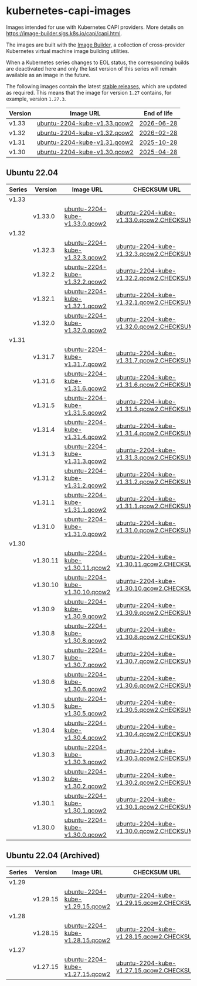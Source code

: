 # kubernetes-capi-images

Images intended for use with Kubernetes CAPI providers. More details on
https://image-builder.sigs.k8s.io/capi/capi.html.

The images are built with the [Image Builder](https://github.com/kubernetes-sigs/image-builder/),
a collection of cross-provider Kubernetes virtual machine image building
utilities.

When a Kubernetes series changes to EOL status, the corresponding builds
are deactivated here and only the last version of this series will remain
available as an image in the future.

The following images contain the latest [stable releases](https://kubernetes.io/releases/),
which are updated as required. This means that the image for version `1.27`
contains, for example, version `1.27.3`.

| Version | Image URL                                                                                                                                                                                              | End of life                                     |
|---------|--------------------------------------------------------------------------------------------------------------------------------------------------------------------------------------------------------|-------------------------------------------------|
| v1.33   | [ubuntu-2204-kube-v1.33.qcow2](https://swift.services.a.regiocloud.tech/swift/v1/AUTH_b182637428444b9aa302bb8d5a5a418c/openstack-k8s-capi-images/ubuntu-2204-kube-v1.33/ubuntu-2204-kube-v1.33.qcow2)  | [2026-06-28](https://endoflife.date/kubernetes) |
| v1.32   | [ubuntu-2204-kube-v1.32.qcow2](https://swift.services.a.regiocloud.tech/swift/v1/AUTH_b182637428444b9aa302bb8d5a5a418c/openstack-k8s-capi-images/ubuntu-2204-kube-v1.32/ubuntu-2204-kube-v1.32.qcow2)  | [2026-02-28](https://endoflife.date/kubernetes) |
| v1.31   | [ubuntu-2204-kube-v1.31.qcow2](https://swift.services.a.regiocloud.tech/swift/v1/AUTH_b182637428444b9aa302bb8d5a5a418c/openstack-k8s-capi-images/ubuntu-2204-kube-v1.31/ubuntu-2204-kube-v1.31.qcow2)  | [2025-10-28](https://endoflife.date/kubernetes) |
| v1.30   | [ubuntu-2204-kube-v1.30.qcow2](https://swift.services.a.regiocloud.tech/swift/v1/AUTH_b182637428444b9aa302bb8d5a5a418c/openstack-k8s-capi-images/ubuntu-2204-kube-v1.30/ubuntu-2204-kube-v1.30.qcow2)  | [2025-04-28](https://endoflife.date/kubernetes) |

## Ubuntu 22.04

| Series | Version  | Image URL                                                                                                                                                                                                     | CHECKSUM URL                                                                                                                                                                                                                  |
|--------|----------|---------------------------------------------------------------------------------------------------------------------------------------------------------------------------------------------------------------|-------------------------------------------------------------------------------------------------------------------------------------------------------------------------------------------------------------------------------|
| v1.33  |          |                                                                                                                                                                                                               |                                                                                                                                                                                                                               |
|        | v1.33.0  | [ubuntu-2204-kube-v1.33.0.qcow2](https://swift.services.a.regiocloud.tech/swift/v1/AUTH_b182637428444b9aa302bb8d5a5a418c/openstack-k8s-capi-images/ubuntu-2204-kube-v1.33/ubuntu-2204-kube-v1.33.0.qcow2)     | [ubuntu-2204-kube-v1.33.0.qcow2.CHECKSUM](https://swift.services.a.regiocloud.tech/swift/v1/AUTH_b182637428444b9aa302bb8d5a5a418c/openstack-k8s-capi-images/ubuntu-2204-kube-v1.33/ubuntu-2204-kube-v1.33.0.qcow2.CHECKSUM)   |
| v1.32  |          |                                                                                                                                                                                                               |                                                                                                                                                                                                                               |
|        | v1.32.3  | [ubuntu-2204-kube-v1.32.3.qcow2](https://swift.services.a.regiocloud.tech/swift/v1/AUTH_b182637428444b9aa302bb8d5a5a418c/openstack-k8s-capi-images/ubuntu-2204-kube-v1.32/ubuntu-2204-kube-v1.32.3.qcow2)     | [ubuntu-2204-kube-v1.32.3.qcow2.CHECKSUM](https://swift.services.a.regiocloud.tech/swift/v1/AUTH_b182637428444b9aa302bb8d5a5a418c/openstack-k8s-capi-images/ubuntu-2204-kube-v1.32/ubuntu-2204-kube-v1.32.3.qcow2.CHECKSUM)   |
|        | v1.32.2  | [ubuntu-2204-kube-v1.32.2.qcow2](https://swift.services.a.regiocloud.tech/swift/v1/AUTH_b182637428444b9aa302bb8d5a5a418c/openstack-k8s-capi-images/ubuntu-2204-kube-v1.32/ubuntu-2204-kube-v1.32.2.qcow2)     | [ubuntu-2204-kube-v1.32.2.qcow2.CHECKSUM](https://swift.services.a.regiocloud.tech/swift/v1/AUTH_b182637428444b9aa302bb8d5a5a418c/openstack-k8s-capi-images/ubuntu-2204-kube-v1.32/ubuntu-2204-kube-v1.32.2.qcow2.CHECKSUM)   |
|        | v1.32.1  | [ubuntu-2204-kube-v1.32.1.qcow2](https://swift.services.a.regiocloud.tech/swift/v1/AUTH_b182637428444b9aa302bb8d5a5a418c/openstack-k8s-capi-images/ubuntu-2204-kube-v1.32/ubuntu-2204-kube-v1.32.1.qcow2)     | [ubuntu-2204-kube-v1.32.1.qcow2.CHECKSUM](https://swift.services.a.regiocloud.tech/swift/v1/AUTH_b182637428444b9aa302bb8d5a5a418c/openstack-k8s-capi-images/ubuntu-2204-kube-v1.32/ubuntu-2204-kube-v1.32.1.qcow2.CHECKSUM)   |
|        | v1.32.0  | [ubuntu-2204-kube-v1.32.0.qcow2](https://swift.services.a.regiocloud.tech/swift/v1/AUTH_b182637428444b9aa302bb8d5a5a418c/openstack-k8s-capi-images/ubuntu-2204-kube-v1.32/ubuntu-2204-kube-v1.32.0.qcow2)     | [ubuntu-2204-kube-v1.32.0.qcow2.CHECKSUM](https://swift.services.a.regiocloud.tech/swift/v1/AUTH_b182637428444b9aa302bb8d5a5a418c/openstack-k8s-capi-images/ubuntu-2204-kube-v1.32/ubuntu-2204-kube-v1.32.0.qcow2.CHECKSUM)   |
| v1.31  |          |                                                                                                                                                                                                               |                                                                                                                                                                                                                               |
|        | v1.31.7  | [ubuntu-2204-kube-v1.31.7.qcow2](https://swift.services.a.regiocloud.tech/swift/v1/AUTH_b182637428444b9aa302bb8d5a5a418c/openstack-k8s-capi-images/ubuntu-2204-kube-v1.31/ubuntu-2204-kube-v1.31.7.qcow2)     | [ubuntu-2204-kube-v1.31.7.qcow2.CHECKSUM](https://swift.services.a.regiocloud.tech/swift/v1/AUTH_b182637428444b9aa302bb8d5a5a418c/openstack-k8s-capi-images/ubuntu-2204-kube-v1.31/ubuntu-2204-kube-v1.31.7.qcow2.CHECKSUM)   |
|        | v1.31.6  | [ubuntu-2204-kube-v1.31.6.qcow2](https://swift.services.a.regiocloud.tech/swift/v1/AUTH_b182637428444b9aa302bb8d5a5a418c/openstack-k8s-capi-images/ubuntu-2204-kube-v1.31/ubuntu-2204-kube-v1.31.6.qcow2)     | [ubuntu-2204-kube-v1.31.6.qcow2.CHECKSUM](https://swift.services.a.regiocloud.tech/swift/v1/AUTH_b182637428444b9aa302bb8d5a5a418c/openstack-k8s-capi-images/ubuntu-2204-kube-v1.31/ubuntu-2204-kube-v1.31.6.qcow2.CHECKSUM)   |
|        | v1.31.5  | [ubuntu-2204-kube-v1.31.5.qcow2](https://swift.services.a.regiocloud.tech/swift/v1/AUTH_b182637428444b9aa302bb8d5a5a418c/openstack-k8s-capi-images/ubuntu-2204-kube-v1.31/ubuntu-2204-kube-v1.31.5.qcow2)     | [ubuntu-2204-kube-v1.31.5.qcow2.CHECKSUM](https://swift.services.a.regiocloud.tech/swift/v1/AUTH_b182637428444b9aa302bb8d5a5a418c/openstack-k8s-capi-images/ubuntu-2204-kube-v1.31/ubuntu-2204-kube-v1.31.5.qcow2.CHECKSUM)   |
|        | v1.31.4  | [ubuntu-2204-kube-v1.31.4.qcow2](https://swift.services.a.regiocloud.tech/swift/v1/AUTH_b182637428444b9aa302bb8d5a5a418c/openstack-k8s-capi-images/ubuntu-2204-kube-v1.31/ubuntu-2204-kube-v1.31.4.qcow2)     | [ubuntu-2204-kube-v1.31.4.qcow2.CHECKSUM](https://swift.services.a.regiocloud.tech/swift/v1/AUTH_b182637428444b9aa302bb8d5a5a418c/openstack-k8s-capi-images/ubuntu-2204-kube-v1.31/ubuntu-2204-kube-v1.31.4.qcow2.CHECKSUM)   |
|        | v1.31.3  | [ubuntu-2204-kube-v1.31.3.qcow2](https://swift.services.a.regiocloud.tech/swift/v1/AUTH_b182637428444b9aa302bb8d5a5a418c/openstack-k8s-capi-images/ubuntu-2204-kube-v1.31/ubuntu-2204-kube-v1.31.3.qcow2)     | [ubuntu-2204-kube-v1.31.3.qcow2.CHECKSUM](https://swift.services.a.regiocloud.tech/swift/v1/AUTH_b182637428444b9aa302bb8d5a5a418c/openstack-k8s-capi-images/ubuntu-2204-kube-v1.31/ubuntu-2204-kube-v1.31.3.qcow2.CHECKSUM)   |
|        | v1.31.2  | [ubuntu-2204-kube-v1.31.2.qcow2](https://swift.services.a.regiocloud.tech/swift/v1/AUTH_b182637428444b9aa302bb8d5a5a418c/openstack-k8s-capi-images/ubuntu-2204-kube-v1.31/ubuntu-2204-kube-v1.31.2.qcow2)     | [ubuntu-2204-kube-v1.31.2.qcow2.CHECKSUM](https://swift.services.a.regiocloud.tech/swift/v1/AUTH_b182637428444b9aa302bb8d5a5a418c/openstack-k8s-capi-images/ubuntu-2204-kube-v1.31/ubuntu-2204-kube-v1.31.2.qcow2.CHECKSUM)   |
|        | v1.31.1  | [ubuntu-2204-kube-v1.31.1.qcow2](https://swift.services.a.regiocloud.tech/swift/v1/AUTH_b182637428444b9aa302bb8d5a5a418c/openstack-k8s-capi-images/ubuntu-2204-kube-v1.31/ubuntu-2204-kube-v1.31.1.qcow2)     | [ubuntu-2204-kube-v1.31.1.qcow2.CHECKSUM](https://swift.services.a.regiocloud.tech/swift/v1/AUTH_b182637428444b9aa302bb8d5a5a418c/openstack-k8s-capi-images/ubuntu-2204-kube-v1.31/ubuntu-2204-kube-v1.31.1.qcow2.CHECKSUM)   |
|        | v1.31.0  | [ubuntu-2204-kube-v1.31.0.qcow2](https://swift.services.a.regiocloud.tech/swift/v1/AUTH_b182637428444b9aa302bb8d5a5a418c/openstack-k8s-capi-images/ubuntu-2204-kube-v1.31/ubuntu-2204-kube-v1.31.0.qcow2)     | [ubuntu-2204-kube-v1.31.0.qcow2.CHECKSUM](https://swift.services.a.regiocloud.tech/swift/v1/AUTH_b182637428444b9aa302bb8d5a5a418c/openstack-k8s-capi-images/ubuntu-2204-kube-v1.31/ubuntu-2204-kube-v1.31.0.qcow2.CHECKSUM)   |
| v1.30  |          |                                                                                                                                                                                                               |                                                                                                                                                                                                                               |
|        | v1.30.11 | [ubuntu-2204-kube-v1.30.11.qcow2](https://swift.services.a.regiocloud.tech/swift/v1/AUTH_b182637428444b9aa302bb8d5a5a418c/openstack-k8s-capi-images/ubuntu-2204-kube-v1.30/ubuntu-2204-kube-v1.30.11.qcow2)   | [ubuntu-2204-kube-v1.30.11.qcow2.CHECKSUM](https://swift.services.a.regiocloud.tech/swift/v1/AUTH_b182637428444b9aa302bb8d5a5a418c/openstack-k8s-capi-images/ubuntu-2204-kube-v1.30/ubuntu-2204-kube-v1.30.11.qcow2.CHECKSUM) |
|        | v1.30.10 | [ubuntu-2204-kube-v1.30.10.qcow2](https://swift.services.a.regiocloud.tech/swift/v1/AUTH_b182637428444b9aa302bb8d5a5a418c/openstack-k8s-capi-images/ubuntu-2204-kube-v1.30/ubuntu-2204-kube-v1.30.10.qcow2)   | [ubuntu-2204-kube-v1.30.10.qcow2.CHECKSUM](https://swift.services.a.regiocloud.tech/swift/v1/AUTH_b182637428444b9aa302bb8d5a5a418c/openstack-k8s-capi-images/ubuntu-2204-kube-v1.30/ubuntu-2204-kube-v1.30.10.qcow2.CHECKSUM) |
|        | v1.30.9  | [ubuntu-2204-kube-v1.30.9.qcow2](https://swift.services.a.regiocloud.tech/swift/v1/AUTH_b182637428444b9aa302bb8d5a5a418c/openstack-k8s-capi-images/ubuntu-2204-kube-v1.30/ubuntu-2204-kube-v1.30.9.qcow2)     | [ubuntu-2204-kube-v1.30.9.qcow2.CHECKSUM](https://swift.services.a.regiocloud.tech/swift/v1/AUTH_b182637428444b9aa302bb8d5a5a418c/openstack-k8s-capi-images/ubuntu-2204-kube-v1.30/ubuntu-2204-kube-v1.30.9.qcow2.CHECKSUM)   |
|        | v1.30.8  | [ubuntu-2204-kube-v1.30.8.qcow2](https://swift.services.a.regiocloud.tech/swift/v1/AUTH_b182637428444b9aa302bb8d5a5a418c/openstack-k8s-capi-images/ubuntu-2204-kube-v1.30/ubuntu-2204-kube-v1.30.8.qcow2)     | [ubuntu-2204-kube-v1.30.8.qcow2.CHECKSUM](https://swift.services.a.regiocloud.tech/swift/v1/AUTH_b182637428444b9aa302bb8d5a5a418c/openstack-k8s-capi-images/ubuntu-2204-kube-v1.30/ubuntu-2204-kube-v1.30.8.qcow2.CHECKSUM)   |
|        | v1.30.7  | [ubuntu-2204-kube-v1.30.7.qcow2](https://swift.services.a.regiocloud.tech/swift/v1/AUTH_b182637428444b9aa302bb8d5a5a418c/openstack-k8s-capi-images/ubuntu-2204-kube-v1.30/ubuntu-2204-kube-v1.30.7.qcow2)     | [ubuntu-2204-kube-v1.30.7.qcow2.CHECKSUM](https://swift.services.a.regiocloud.tech/swift/v1/AUTH_b182637428444b9aa302bb8d5a5a418c/openstack-k8s-capi-images/ubuntu-2204-kube-v1.30/ubuntu-2204-kube-v1.30.7.qcow2.CHECKSUM)   |
|        | v1.30.6  | [ubuntu-2204-kube-v1.30.6.qcow2](https://swift.services.a.regiocloud.tech/swift/v1/AUTH_b182637428444b9aa302bb8d5a5a418c/openstack-k8s-capi-images/ubuntu-2204-kube-v1.30/ubuntu-2204-kube-v1.30.6.qcow2)     | [ubuntu-2204-kube-v1.30.6.qcow2.CHECKSUM](https://swift.services.a.regiocloud.tech/swift/v1/AUTH_b182637428444b9aa302bb8d5a5a418c/openstack-k8s-capi-images/ubuntu-2204-kube-v1.30/ubuntu-2204-kube-v1.30.6.qcow2.CHECKSUM)   |
|        | v1.30.5  | [ubuntu-2204-kube-v1.30.5.qcow2](https://swift.services.a.regiocloud.tech/swift/v1/AUTH_b182637428444b9aa302bb8d5a5a418c/openstack-k8s-capi-images/ubuntu-2204-kube-v1.30/ubuntu-2204-kube-v1.30.5.qcow2)     | [ubuntu-2204-kube-v1.30.5.qcow2.CHECKSUM](https://swift.services.a.regiocloud.tech/swift/v1/AUTH_b182637428444b9aa302bb8d5a5a418c/openstack-k8s-capi-images/ubuntu-2204-kube-v1.30/ubuntu-2204-kube-v1.30.5.qcow2.CHECKSUM)   |
|        | v1.30.4  | [ubuntu-2204-kube-v1.30.4.qcow2](https://swift.services.a.regiocloud.tech/swift/v1/AUTH_b182637428444b9aa302bb8d5a5a418c/openstack-k8s-capi-images/ubuntu-2204-kube-v1.30/ubuntu-2204-kube-v1.30.4.qcow2)     | [ubuntu-2204-kube-v1.30.4.qcow2.CHECKSUM](https://swift.services.a.regiocloud.tech/swift/v1/AUTH_b182637428444b9aa302bb8d5a5a418c/openstack-k8s-capi-images/ubuntu-2204-kube-v1.30/ubuntu-2204-kube-v1.30.4.qcow2.CHECKSUM)   |
|        | v1.30.3  | [ubuntu-2204-kube-v1.30.3.qcow2](https://swift.services.a.regiocloud.tech/swift/v1/AUTH_b182637428444b9aa302bb8d5a5a418c/openstack-k8s-capi-images/ubuntu-2204-kube-v1.30/ubuntu-2204-kube-v1.30.3.qcow2)     | [ubuntu-2204-kube-v1.30.3.qcow2.CHECKSUM](https://swift.services.a.regiocloud.tech/swift/v1/AUTH_b182637428444b9aa302bb8d5a5a418c/openstack-k8s-capi-images/ubuntu-2204-kube-v1.30/ubuntu-2204-kube-v1.30.3.qcow2.CHECKSUM)   |
|        | v1.30.2  | [ubuntu-2204-kube-v1.30.2.qcow2](https://swift.services.a.regiocloud.tech/swift/v1/AUTH_b182637428444b9aa302bb8d5a5a418c/openstack-k8s-capi-images/ubuntu-2204-kube-v1.30/ubuntu-2204-kube-v1.30.2.qcow2)     | [ubuntu-2204-kube-v1.30.2.qcow2.CHECKSUM](https://swift.services.a.regiocloud.tech/swift/v1/AUTH_b182637428444b9aa302bb8d5a5a418c/openstack-k8s-capi-images/ubuntu-2204-kube-v1.30/ubuntu-2204-kube-v1.30.2.qcow2.CHECKSUM)   |
|        | v1.30.1  | [ubuntu-2204-kube-v1.30.1.qcow2](https://swift.services.a.regiocloud.tech/swift/v1/AUTH_b182637428444b9aa302bb8d5a5a418c/openstack-k8s-capi-images/ubuntu-2204-kube-v1.30/ubuntu-2204-kube-v1.30.1.qcow2)     | [ubuntu-2204-kube-v1.30.1.qcow2.CHECKSUM](https://swift.services.a.regiocloud.tech/swift/v1/AUTH_b182637428444b9aa302bb8d5a5a418c/openstack-k8s-capi-images/ubuntu-2204-kube-v1.30/ubuntu-2204-kube-v1.30.1.qcow2.CHECKSUM)   |
|        | v1.30.0  | [ubuntu-2204-kube-v1.30.0.qcow2](https://swift.services.a.regiocloud.tech/swift/v1/AUTH_b182637428444b9aa302bb8d5a5a418c/openstack-k8s-capi-images/ubuntu-2204-kube-v1.30/ubuntu-2204-kube-v1.30.0.qcow2)     | [ubuntu-2204-kube-v1.30.0.qcow2.CHECKSUM](https://swift.services.a.regiocloud.tech/swift/v1/AUTH_b182637428444b9aa302bb8d5a5a418c/openstack-k8s-capi-images/ubuntu-2204-kube-v1.30/ubuntu-2204-kube-v1.30.0.qcow2.CHECKSUM)   |

## Ubuntu 22.04 (Archived)

| Series | Version  | Image URL                                                                                                                                               | CHECKSUM URL                                                                                                                                                            |
|--------|----------|---------------------------------------------------------------------------------------------------------------------------------------------------------|-------------------------------------------------------------------------------------------------------------------------------------------------------------------------|
| v1.29  |          |                                                                                                                                                                                                               |                                                                                                                                                                                                                               |
|        | v1.29.15 | [ubuntu-2204-kube-v1.29.15.qcow2](https://swift.services.a.regiocloud.tech/swift/v1/AUTH_b182637428444b9aa302bb8d5a5a418c/openstack-k8s-capi-images/ubuntu-2204-kube-v1.29/ubuntu-2204-kube-v1.29.15.qcow2)   | [ubuntu-2204-kube-v1.29.15.qcow2.CHECKSUM](https://swift.services.a.regiocloud.tech/swift/v1/AUTH_b182637428444b9aa302bb8d5a5a418c/openstack-k8s-capi-images/ubuntu-2204-kube-v1.29/ubuntu-2204-kube-v1.29.15.qcow2.CHECKSUM) |
| v1.28  |          |                                                                                                                                                                                                               |                                                                                                                                                                                                                               |
|        | v1.28.15 | [ubuntu-2204-kube-v1.28.15.qcow2](https://swift.services.a.regiocloud.tech/swift/v1/AUTH_b182637428444b9aa302bb8d5a5a418c/openstack-k8s-capi-images/ubuntu-2204-kube-v1.28/ubuntu-2204-kube-v1.28.15.qcow2)   | [ubuntu-2204-kube-v1.28.15.qcow2.CHECKSUM](https://swift.services.a.regiocloud.tech/swift/v1/AUTH_b182637428444b9aa302bb8d5a5a418c/openstack-k8s-capi-images/ubuntu-2204-kube-v1.28/ubuntu-2204-kube-v1.28.15.qcow2.CHECKSUM) |
| v1.27  |          |                                                                                                                                                                                                               |                                                                                                                                                                                                                               |
|        | v1.27.15 | [ubuntu-2204-kube-v1.27.15.qcow2](https://swift.services.a.regiocloud.tech/swift/v1/AUTH_b182637428444b9aa302bb8d5a5a418c/openstack-k8s-capi-images/ubuntu-2204-kube-v1.27/ubuntu-2204-kube-v1.27.15.qcow2)     | [ubuntu-2204-kube-v1.27.15.qcow2.CHECKSUM](https://swift.services.a.regiocloud.tech/swift/v1/AUTH_b182637428444b9aa302bb8d5a5a418c/openstack-k8s-capi-images/ubuntu-2204-kube-v1.27/ubuntu-2204-kube-v1.27.15.qcow2.CHECKSUM)   |
